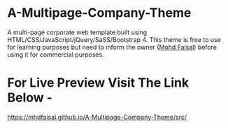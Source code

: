 # A-Multipage-Company-Theme

A multi-page corporate web template built using HTML/CSS/JavaScript/jQuery/SaSS/Bootstrap 4. This theme is free to use
for learning purposes but need to inform the owner (<a href="http://www.mohdfaisal.com">Mohd Faisal</a>) before using it for commercial purposes.

# For Live Preview Visit The Link Below -
https://mhdfaisal.github.io/A-Multipage-Company-Theme/src/
